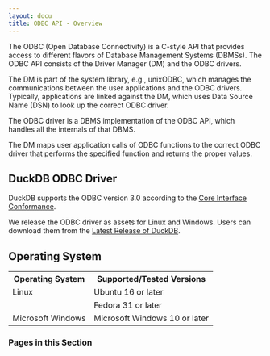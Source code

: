 ```yaml
---
layout: docu
title: ODBC API - Overview
---
```


The ODBC (Open Database Connectivity) is a C-style API that provides access to different flavors of Database Management Systems (DBMSs).
The ODBC API consists of the Driver Manager (DM) and the ODBC drivers.

The DM is part of the system library, e.g., unixODBC, which manages the communications between the user applications and the ODBC drivers.
Typically, applications are linked against the DM, which uses Data Source Name (DSN) to look up the correct ODBC driver.
<!--- with dynamically linkage call the ODBC driver. -->

The ODBC driver is a DBMS implementation of the ODBC API, which handles all the internals of that DBMS.

The DM maps user application calls of ODBC functions to the correct ODBC driver that performs the specified function and returns the proper values.

## DuckDB ODBC Driver

DuckDB supports the ODBC version 3.0 according to the [Core Interface Conformance](https://docs.microsoft.com/en-us/sql/odbc/reference/develop-app/core-interface-conformance?view=sql-server-ver15).

We release the ODBC driver as assets for Linux and Windows.
Users can download them from the [Latest Release of DuckDB](https://github.com/duckdb/duckdb/releases).

## Operating System

<table>
  <tr>
    <th>Operating System</th>
    <th>Supported/Tested Versions</th>
  </tr>
  <tr>
    <td>Linux</td>
    <td>Ubuntu 16 or later</td>
  </tr>
  <tr>
    <td></td>
    <td>Fedora 31 or later</td>
  </tr>
  <tr>
    <td>Microsoft Windows</td>
    <td>Microsoft Windows 10 or later</td>
  </tr>
</table>


### Pages in this Section
